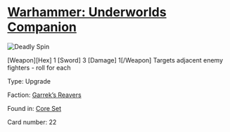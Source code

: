 # [Warhammer: Underworlds Companion](https://guidokessels.github.io/wh-underworlds)

  

![Deadly Spin](https://warhammerunderworlds.com/wp-content/uploads/sites/6/2017/12/022_ENG-Deadly-Spin.png)

[Weapon][Hex] 1 [Sword] 3 [Damage] 1[/Weapon] Targets adjacent enemy fighters - roll for each

Type: Upgrade

Faction: [Garrek’s Reavers](https://guidokessels.github.io/wh-underworlds/factions/garreks-reavers.md)

Found in: [Core Set](https://guidokessels.github.io/wh-underworlds/locations/core-set.md)

Card number: 22
